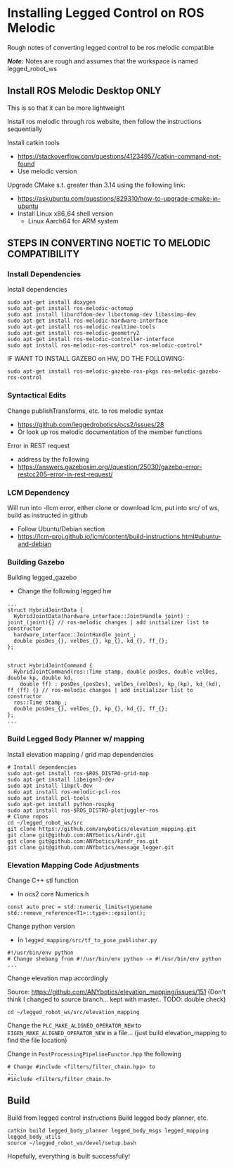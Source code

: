 # Installing Legged Control on ROS Melodic
Rough notes of converting legged control to be ros melodic compatible

***Note:*** Notes are rough and assumes that the workspace is named legged_robot_ws


## Install ROS Melodic Desktop ONLY
This is so that it can be more lightweight

Install ros melodic through ros website, then follow the instructions sequentially

Install catkin tools
- https://stackoverflow.com/questions/41234957/catkin-command-not-found
- Use melodic version

Upgrade CMake s.t. greater than 3.14 using the following link:
- https://askubuntu.com/questions/829310/how-to-upgrade-cmake-in-ubuntu
- Install Linux x86_64 shell version
  - Linux Aarch64 for ARM system 



## STEPS IN CONVERTING NOETIC TO MELODIC COMPATIBILITY
### Install Dependencies
Install dependencies
```
sudo apt-get install doxygen
sudo apt-get install ros-melodic-octomap
sudo apt install liburdfdom-dev liboctomap-dev libassimp-dev
sudo apt-get install ros-melodic-hardware-interface
sudo apt-get install ros-melodic-realtime-tools
sudo apt-get install ros-melodic-geometry2
sudo apt-get install ros-melodic-controller-interface
sudo apt install ros-melodic-ros-control* ros-melodic-control*
```
IF WANT TO INSTALL GAZEBO on HW, DO THE FOLLOWING:
```
sudo apt-get install ros-melodic-gazebo-ros-pkgs ros-melodic-gazebo-ros-control
```
### Syntactical Edits
Change publishTransforms, etc. to ros melodic syntax
- https://github.com/leggedrobotics/ocs2/issues/28
- Or look up ros melodic documentation of the member functions

Error in REST request
- address by the following
- https://answers.gazebosim.org//question/25030/gazebo-error-restcc205-error-in-rest-request/

### LCM Dependency
Will run into -llcm error, either clone or download lcm, put into src/ of ws, build as instructed in github
- Follow Ubuntu/Debian section
- https://lcm-proj.github.io/lcm/content/build-instructions.html#ubuntu-and-debian

### Building Gazebo 
Building legged_gazebo
- Change the following legged hw
```
...
struct HybridJointData {
  HybridJointData(hardware_interface::JointHandle joint) : joint_(joint){} // ros-melodic changes | add initializer list to constructor
  hardware_interface::JointHandle joint_;
  double posDes_{}, velDes_{}, kp_{}, kd_{}, ff_{};
};


struct HybridJointCommand {
  HybridJointCommand(ros::Time stamp, double posDes, double velDes, double kp, double kd, 
    double ff) : posDes_(posDes), velDes_(velDes), kp_(kp), kd_(kd), ff_(ff) {} // ros-melodic changes | add initializer list to constructor
  ros::Time stamp_;
  double posDes_{}, velDes_{}, kp_{}, kd_{}, ff_{};
};
...
```

### Build Legged Body Planner w/ mapping
Install elevation mapping / grid map dependencies

```
# Install dependencies
sudo apt-get install ros-$ROS_DISTRO-grid-map
sudo apt-get install libeigen3-dev
sudo apt install libpcl-dev
sudo apt install ros-melodic-pcl-ros
sudo apt install pcl-tools
sudo apt-get install python-rospkg
sudo apt install ros-$ROS_DISTRO-plotjuggler-ros
# Clone repos
cd ~/legged_robot_ws/src
git clone https://github.com/anybotics/elevation_mapping.git
git clone git@github.com:ANYbotics/kindr.git
git clone git@github.com:ANYbotics/kindr_ros.git
git clone git@github.com:ANYbotics/message_logger.git
```
### Elevation Mapping Code Adjustments
Change C++ stl function
- In ocs2 core Numerics.h
```
const auto prec = std::numeric_limits<typename std::remove_reference<T1>::type>::epsilon();
```
Change python version
- In `legged_mapping/src/tf_to_pose_publisher.py`
```
#!/usr/bin/env python
# Change shebang from #!/usr/bin/env python -> #!/usr/bin/env python
...
```

Change elevation map accordingly

Source: https://github.com/ANYbotics/elevation_mapping/issues/151 (Don't think I changed to source branch... kept with master.. TODO: double check)

```
cd ~/legged_robot_ws/src/elevation_mapping
```
Change the `PLC_MAKE_ALIGNED_OPERATOR_NEW` to `EIGEN_MAKE_ALIGNED_OPERATOR_NEW` in a file... (just build elevation_mapping to find the file location)

Change in `PostProcessingPipelineFunctor.hpp` the following
```
# Change #include <filters/filter_chain.hpp> to
...
#include <filters/filter_chain.h>
```

## Build
Build from legged control instructions
Build legged body planner, etc.
```
catkin build legged_body_planner legged_body_msgs legged_mapping legged_body_utils
source ~/legged_robot_ws/devel/setup.bash
```
Hopefully, everything is built successfully!


